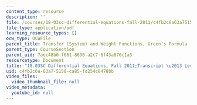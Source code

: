 ```yaml
---
content_type: resource
description: ''
file: /courses/18-03sc-differential-equations-fall-2011/c4fb2c6a63a75158ca85fd254c8478bb_18_03-2006-L21.pdf
file_type: application/pdf
learning_resource_types: []
ocw_type: OCWFile
parent_title: Transfer (System) and Weight Functions, Green's Formula
parent_type: CourseSection
parent_uid: 7aec48b0-f081-8690-a2c7-6f43a870c1a3
resourcetype: Document
title: "18.03SC Differential Equations, Fall 2011;Transcript \u2013 Lecture 21"
uid: c4fb2c6a-63a7-5158-ca85-fd254c8478bb
video_files:
  video_thumbnail_file: null
video_metadata:
  youtube_id: null
---
```

